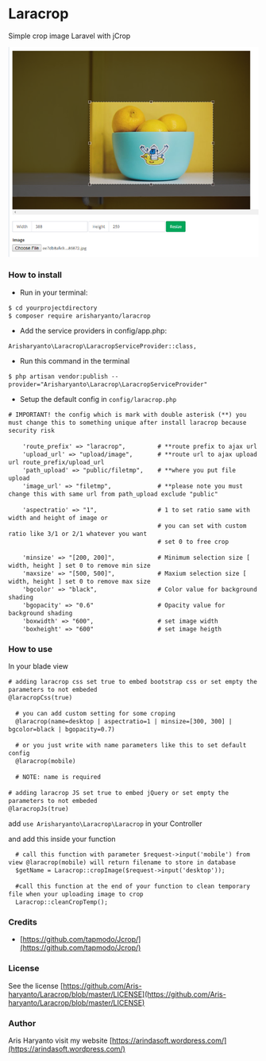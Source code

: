 # Laracrop
Simple crop image Laravel with jCrop

![alt crop](https://github.com/Aris-haryanto/Laracrop/blob/master/crop.png)

### How to install
- Run in your terminal:
```
$ cd yourprojectdirectory
$ composer require arisharyanto/laracrop
```
- Add the service providers in config/app.php:
```
Arisharyanto\Laracrop\LaracropServiceProvider::class,
```
- Run this command in the terminal
```
$ php artisan vendor:publish --provider="Arisharyanto\Laracrop\LaracropServiceProvider"  
```
- Setup the default config in `config/laracrop.php` 
```
# IMPORTANT! the config which is mark with double asterisk (**) you must change this to something unique after install laracrop because security risk

    'route_prefix' => "laracrop",         # **route prefix to ajax url
    'upload_url' => "upload/image",       # **route url to ajax upload url route_prefix/upload_url
    'path_upload' => "public/filetmp",    # **where you put file upload
    'image_url' => "filetmp",             # **please note you must change this with same url from path_upload exclude "public"

    'aspectratio' => "1",                 # 1 to set ratio same with width and height of image or 
                                          # you can set with custom ratio like 3/1 or 2/1 whatever you want
                                          # set 0 to free crop
                                          
    'minsize' => "[200, 200]",            # Minimum selection size [ width, height ] set 0 to remove min size
    'maxsize' => "[500, 500]",            # Maxium selection size [ width, height ] set 0 to remove max size
    'bgcolor' => "black",                 # Color value for background shading
    'bgopacity' => "0.6"                  # Opacity value for background shading
    'boxwidth' => "600",                  # set image width 
    'boxheight' => "600"                  # set image heigth
```

### How to use

In your blade view
```
# adding laracrop css set true to embed bootstrap css or set empty the parameters to not embeded
@laracropCss(true)

  # you can add custom setting for some croping 
  @laracrop(name=desktop | aspectratio=1 | minsize=[300, 300] | bgcolor=black | bgopacity=0.7) 
  
  # or you just write with name parameters like this to set default config
  @laracrop(mobile)
  
  # NOTE: name is required

# adding laracrop JS set true to embed jQuery or set empty the parameters to not embeded
@laracropJs(true)
```

add `use Arisharyanto\Laracrop\Laracrop` in your Controller

and add this inside your function
```
  # call this function with parameter $request->input('mobile') from view @laracrop(mobile) will return filename to store in database
  $getName = Laracrop::cropImage($request->input('desktop'));
  
  #call this function at the end of your function to clean temporary file when your uploading image to crop 
  Laracrop::cleanCropTemp();
```

### Credits
- [https://github.com/tapmodo/Jcrop/](https://github.com/tapmodo/Jcrop/)

### License

See the license [https://github.com/Aris-haryanto/Laracrop/blob/master/LICENSE](https://github.com/Aris-haryanto/Laracrop/blob/master/LICENSE)


### Author

Aris Haryanto
visit my website [https://arindasoft.wordpress.com/](https://arindasoft.wordpress.com/)
